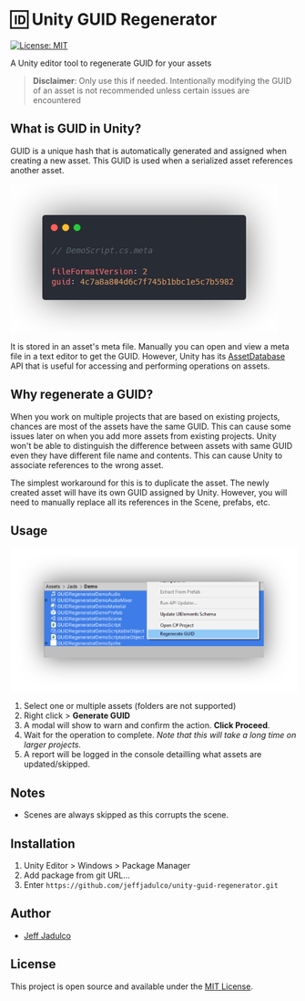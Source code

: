 # :id: Unity GUID Regenerator
[![License: MIT](https://img.shields.io/badge/License-MIT-blue.svg)](https://opensource.org/licenses/MIT)

A Unity editor tool to regenerate GUID for your assets

> **Disclaimer**: Only use this if needed. Intentionally modifying the GUID of an asset is not recommended unless certain issues are encountered

## What is GUID in Unity?
GUID is a unique hash that is automatically generated and assigned when creating a new asset. This GUID is used when a serialized asset references another asset.

![GUID](assets/DemoScriptMeta.png)

It is stored in an asset's meta file. Manually you can open and view a meta file in a text editor to get the GUID. However, Unity has its [AssetDatabase](https://docs.unity3d.com/ScriptReference/AssetDatabase.html) API that is useful for accessing and performing operations on assets.

## Why regenerate a GUID?
When you work on multiple projects that are based on existing projects, chances are most of the assets have the same GUID. This can cause some issues later on when you add more assets from existing projects. Unity won't be able to distinguish the difference between assets with same GUID even they have different file name and contents. This can cause Unity to associate references to the wrong asset.

The simplest workaround for this is to duplicate the asset. The newly created asset will have its own GUID assigned by Unity. However, you will need to manually replace all its references in the Scene, prefabs, etc.

## Usage
![inst](assets/instructions-1.png)
1. Select one or multiple assets (folders are not supported)
2. Right click > **Generate GUID**
3. A modal will show to warn and confirm the action. **Click Proceed**.
4. Wait for the operation to complete. *Note that this will take a long time on larger projects.*
5. A report will be logged in the console detailling what assets are updated/skipped.

## Notes
- Scenes are always skipped as this corrupts the scene.

## Installation
1. Unity Editor > Windows > Package Manager
2. Add package from git URL...
3. Enter `https://github.com/jeffjadulco/unity-guid-regenerator.git`

## Author
- [Jeff Jadulco](https://github.com/jeffjads)

## License
This project is open source and available under the [MIT License](LICENSE).
